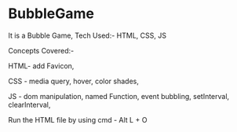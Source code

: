# BubbleGame
It is a Bubble Game, Tech Used:- HTML, CSS, JS

Concepts Covered:- 

HTML- add Favicon,

CSS - media query, hover, color shades,

JS - dom manipulation, named Function, event bubbling, setInterval, clearInterval, 

Run the HTML file by using cmd - Alt L + O
